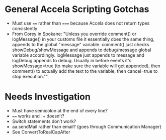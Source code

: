 # General Accela Scripting Gotchas
* Must use `==` rather than `===` because Accela does not return types consistently
* From Corey in Spokane: "Unless you override comment() or logMessage() in your customs file it essentially does the same thing, appends to the global "message" variable.  comment() just checks showDebug/showMessage and appends to debug/message global variable accordingly.  logMessage just appends to message and logDebug appends to debug.  Usually in before events it's showMessage=true (to make sure the variable will get appended), then comment() to actually add the text to the variable, then cancel=true to stop execution.""

# Needs Investigation
* Must have semicolon at the end of every line?
* `==` works and `!=` doesn’t?
* Switch statements don’t work?
* aa.sendMail rather than email? (goes through Communication Manager)
* See ConvertToRealCapAfter
